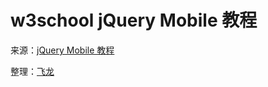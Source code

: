 # w3school jQuery Mobile 教程

来源：[jQuery Mobile 教程](http://www.w3cschool.cc/jquerymobile/jquerymobile-tutorial.html)

整理：[飞龙](http://www.flygon.net)